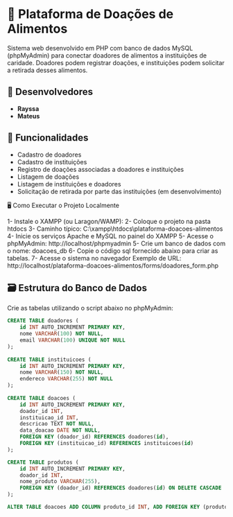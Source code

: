 # 🥫 Plataforma de Doações de Alimentos

Sistema web desenvolvido em PHP com banco de dados MySQL (phpMyAdmin) para conectar doadores de alimentos a instituições de caridade. Doadores podem registrar doações, e instituições podem solicitar a retirada desses alimentos.

## 👥 Desenvolvedores
- **Rayssa**
- **Mateus**

## 📌 Funcionalidades
- Cadastro de doadores
- Cadastro de instituições
- Registro de doações associadas a doadores e instituições
- Listagem de doações
- Listagem de instituições e doadores
- Solicitação de retirada por parte das instituições (em desenvolvimento)

🖥️ Como Executar o Projeto Localmente

1- Instale o XAMPP (ou Laragon/WAMP):
2- Coloque o projeto na pasta htdocs
3- Caminho típico: C:\xampp\htdocs\plataforma-doacoes-alimentos
4- Inicie os serviços Apache e MySQL no painel do XAMPP
5- Acesse o phpMyAdmin: http://localhost/phpmyadmin
5- Crie um banco de dados com o nome: doacoes_db
6- Copie o código sql fornecido abaixo para criar as tabelas.
7- Acesse o sistema no navegador
Exemplo de URL:
http://localhost/plataforma-doacoes-alimentos/forms/doadores_form.php

## 🗃️ Estrutura do Banco de Dados

Crie as tabelas utilizando o script abaixo no phpMyAdmin:

```sql
CREATE TABLE doadores ( 
    id INT AUTO_INCREMENT PRIMARY KEY, 
    nome VARCHAR(100) NOT NULL, 
    email VARCHAR(100) UNIQUE NOT NULL 
); 
 
CREATE TABLE instituicoes ( 
    id INT AUTO_INCREMENT PRIMARY KEY, 
    nome VARCHAR(150) NOT NULL, 
    endereco VARCHAR(255) NOT NULL 
); 
 
CREATE TABLE doacoes ( 
    id INT AUTO_INCREMENT PRIMARY KEY, 
    doador_id INT, 
    instituicao_id INT, 
    descricao TEXT NOT NULL, 
    data_doacao DATE NOT NULL, 
    FOREIGN KEY (doador_id) REFERENCES doadores(id), 
    FOREIGN KEY (instituicao_id) REFERENCES instituicoes(id) 
);

CREATE TABLE produtos (
    id INT AUTO_INCREMENT PRIMARY KEY,
    doador_id INT,
    nome_produto VARCHAR(255),
    FOREIGN KEY (doador_id) REFERENCES doadores(id) ON DELETE CASCADE
);

ALTER TABLE doacoes ADD COLUMN produto_id INT, ADD FOREIGN KEY (produto_id) REFERENCES produtos(id);

